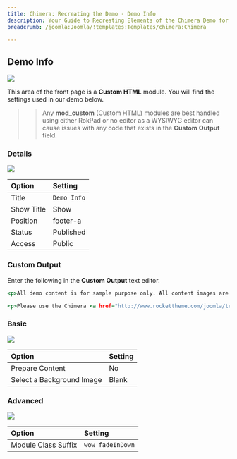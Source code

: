 ```yaml
---
title: Chimera: Recreating the Demo - Demo Info
description: Your Guide to Recreating Elements of the Chimera Demo for Joomla
breadcrumb: /joomla:Joomla/!templates:Templates/chimera:Chimera

---
```


Demo Info
-----

![][demo]

This area of the front page is a **Custom HTML** module. You will find the settings used in our demo below.

>> Any **mod_custom** (Custom HTML) modules are best handled using either RokPad or no editor as a WYSIWYG editor can cause issues with any code that exists in the **Custom Output** field.

### Details

![][demo2]

| Option      | Setting     |
| :---------- | :---------- |
| Title       | `Demo Info` |
| Show Title  | Show        |
| Position    | footer-a    |
| Status      | Published   |
| Access      | Public      |

### Custom Output

Enter the following in the **Custom Output** text editor.

~~~ .html
<p>All demo content is for sample purpose only. All content images are freely available from <a href="http://unsplash.com">Unsplash</a>.</p>

<p>Please use the Chimera <a href="http://www.rockettheme.com/joomla/templates/chimera">RocketLauncher</a> to install a demo equivalent onto your site.</p>
~~~

### Basic

![][demo3]

| Option                    | Setting     |
| :----------               | :---------- |
| Prepare Content           | No          |
| Select a Background Image | Blank       |

### Advanced

![][demo4]

| Option              | Setting          |  
| :------------------ | :--------------- |  
| Module Class Suffix | `wow fadeInDown` |  

[demo]: assets/demo_13.jpeg
[demo2]: assets/demo_13a.jpeg
[demo3]: assets/demo_13b.jpeg
[demo4]: assets/demo_13c.jpeg
